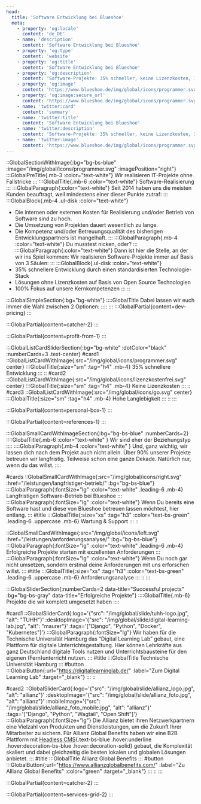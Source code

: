 ```yaml
---
head:
  title: 'Software Entwicklung bei Blueshoe'
  meta:
    - property: 'og:locale'
      content: 'de_DE'
    - name: 'description'
      content: 'Software Entwicklung bei Blueshoe'
    - property: 'og:type'
      content: 'website'
    - property: 'og:title'
      content: 'Software Entwicklung bei Blueshoe'
    - property: 'og:description'
      content: 'Software-Projekte: 35% schneller, keine Lizenzkosten, 100% Fokus auf Kernkompetenzen. Jetzt Kontakt aufnehmen!'
    - property: 'og:image'
      content: 'https://www.blueshoe.de/img/global/icons/programmer.svg'
    - property: 'og:image:secure_url'
      content: 'https://www.blueshoe.de/img/global/icons/programmer.svg'
    - name: 'twitter:card'
      content: 'summary'
    - name: 'twitter:title'
      content: 'Software Entwicklung bei Blueshoe'
    - name: 'twitter:description'
      content: 'Software-Projekte: 35% schneller, keine Lizenzkosten, 100% Fokus auf Kernkompetenzen. Jetzt Kontakt aufnehmen!'
    - name: 'twitter:image'
      content: 'https://www.blueshoe.de/img/global/icons/programmer.svg'
---
```


::GlobalSectionWithImage{:bg="bg-bs-blue" :image="/img/global/icons/programmer.svg" :imagePosition="right"}
:::GlobalPreTitle{.mb-3 :color="text-white"}
Wir realisieren IT-Projekte ohne Fallstricke
:::
:::GlobalTitle{.mb-6 :color="text-white"}
Software-Realisierung
:::
:::GlobalParagraph{:color="text-white"}
Seit 2014 haben uns die meisten Kunden beauftragt, weil mindestens einer dieser Punkte zutraf:
:::
:::GlobalBlock{.mb-4 .ul-disk :color="text-white"}
- Die internen oder externen Kosten für Realisierung und/oder Betrieb von Software sind zu hoch.
- Die Umsetzung von Projekten dauert wesentlich zu lange.
- Die Kompetenz und/oder Betreuungsqualität des bisherigen Entwicklungspartners ist mangelhaft.
:::
:::GlobalParagraph{.mb-4 :color="text-white"}
Du musstest nicken, oder?
:::
:::GlobalParagraph{:color="text-white"}
Dann ist hier die Stelle, an der wir ins Spiel kommen: Wir realisieren Software-Projekte immer auf Basis von 3 Säulen:
:::
:::GlobalBlock{.ul-disk :color="text-white"}
- 35% schnellere Entwicklung durch einen standardisierten Technologie-Stack
- Lösungen ohne Lizenzkosten auf Basis von Open Source Technologien
- 100% Fokus auf unsere Kernkompetenzen
:::
::


<!--- Pricing --->
:::GlobalSimpleSection{:bg="bg-white"}
::::GlobalTitle
Dabei lassen wir euch immer die Wahl zwischen 2 Optionen:
::::
:::
:::GlobalPartial{content=dev-pricing}
:::

<!--- Call an expert --->
:::GlobalPartial{content=catcher-2}
:::

<!--- Profitiere von: --->
:::GlobalPartial{content=profit-from-1}
:::


<!--- Profitiere von: Boxen --->
:::GlobalListCardSliderSection{:bg="bg-white" :dotColor="black" :numberCards=3 .text-center}
#card1
::GlobalListCardWithImage{:src="/img/global/icons/programmer.svg" center}
:::GlobalTitle{:size="sm" :tag="h4" .mb-4}
35% schnellere Entwicklung
:::
::
#card2
::GlobalListCardWithImage{:src="/img/global/icons/lizenzkostenfrei.svg" center}
:::GlobalTitle{:size="sm" :tag="h4" .mb-4}
Keine Lizenzkosten
:::
::
#card3
::GlobalListCardWithImage{:src="/img/global/icons/go.svg" center}
:::GlobalTitle{:size="sm" :tag="h4" .mb-4}
Hohe Langlebigkeit
:::
::
:::

<!--- persönlicher Kontakt --->
:::GlobalPartial{content=personal-box-1}
:::

<!--- Referenzen --->
:::GlobalPartial{content=references-1}
:::

<!--- Wir sind eher der Beziehungstyp--->
:::GlobalSmallCardWithImageSection{:bg="bg-bs-blue" :numberCards=2}
::::GlobalTitle{.mb-6 :color="text-white" }
Wir sind eher der Beziehungstyp
::::
::::GlobalParagraph{.mb-4 :color="text-white" }
Und, ganz wichtig, wir lassen dich nach dem Projekt auch nicht allein. Über 90% unserer Projekte betreuen wir langfristig. Teilweise schon eine ganze Dekade. Natürlich nur, wenn du das willst.
::::

#cards
::GlobalSmallCardWithImage{:src="/img/global/icons/right.svg" :href="/leistungen/langfristiger-betrieb/" :bg="bg-bs-blue"}
:::GlobalParagraph{:fontSize="lg" :color="text-white" .leading-6 .mb-4}
Langfristigen Software-Betrieb bei Blueshoe
:::
:::GlobalParagraph{:fontSize="lg" :color="text-white"}
Wenn Du bereits eine Software hast und diese von Blueshoe betreuen lassen möchtest, hier entlang.
:::
#title
:::GlobalTitle{:size="xs" :tag="h3" :color="text-bs-green" .leading-6 .uppercase .mb-6}
Wartung & Support
:::
::

::GlobalSmallCardWithImage{:src="/img/global/icons/left.svg" :href="/leistungen/anforderungsanalyse/" :bg="bg-bs-blue"}
:::GlobalParagraph{:fontSize="lg" :color="text-white" .leading-6 .mb-4}
Erfolgreiche Projekte starten mit exzellenten Anforderungen
:::
:::GlobalParagraph{:fontSize="lg" :color="text-white"}
Wenn Du noch gar nicht umsetzen, sondern erstmal deine Anforderungen mit uns erforschen willst.
:::
#title
:::GlobalTitle{:size="xs" :tag="h3" :color="text-bs-green" .leading-6 .uppercase .mb-6}
Anforderungsanalyse
:::
::
:::


<!--- Projekte --->
:::GlobalSliderSection{:numberCards=2 data-title="Successful projects" :bg="bg-bs-gray" data-title="Erfolgreiche Projekte"}
::::GlobalTitle{.mb-6}
Projekte die wir komplett umgesetzt haben
::::

#card1
::GlobalSliderCard{:logo='{"src": "/img/global/slide/tuhh-logo.jpg", "alt": "TUHH"}' :desktopImage='{"src": "/img/global/slide/digital-learning-lab.jpg", "alt": "maurer"}' :tags='["Django", "Python", "Docker", "Kubernetes"]'}
:::GlobalParagraph{:fontSize="lg"}
Wir haben für die Technische Universität Hamburg das “Digital Learning Lab” gebaut, eine Plattform für digitale Unterrichtsgestaltung. Hier können Lehrkräfte aus ganz Deutschland digitale Tools nutzen und Unterrichtsbausteine für den eigenen (Fern)unterricht nutzen.
:::
#title
:::GlobalTitle
Technische Universität Hamburg
:::
#button
:::GlobalButton{:url="https://digitallearninglab.de/" :label="Zum Digital Learning Lab" :target="_blank"}
:::
::

#card2
::GlobalSliderCard{:logo='{"src": "/img/global/slide/allianz_logo.jpg", "alt": "allianz"}' :desktopImage='{"src": "/img/global/slide/allianz_foto.jpg", "alt": "allianz"}' :mobileImage='{"src": "/img/global/slide/allianz_foto_mobile.jpg", "alt": "allianz"}' :tags='["Django", "Python", "Wagtail", "Open Shift"]'}
:::GlobalParagraph{:fontSize="lg"}
Die Allianz bietet ihren Netzwerkpartnern eine Vielzahl von Produkten und Dienstleistungen, um die Zukunft Ihrer Mitarbeiter zu sichern. Für Allianz Global Benefits haben wir eine B2B Plattform mit [Headless CMS](/loesungen/headless-cms/){.text-bs-blue .hover:underline .hover:decoration-bs-blue .hover:decoration-solid} gebaut, die Komplexität skaliert und dabei gleichzeitig die besten lokalen und globalen Lösungen anbietet.
:::
#title
:::GlobalTitle
Allianz Global Benefits
:::
#button
:::GlobalButton{:url="https://www.allianzglobalbenefits.com/" :label="Zu Allianz Global Benefits" :color="green" :target="_blank"}
:::
::
:::




<!--- Call an expert --->
:::GlobalPartial{content=catcher-2}
:::


<!--- Service Grid --->
:::GlobalPartial{content=services-grid-2}
:::